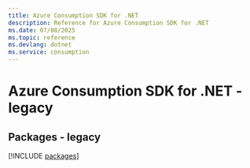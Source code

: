```yaml
---
title: Azure Consumption SDK for .NET
description: Reference for Azure Consumption SDK for .NET
ms.date: 07/08/2025
ms.topic: reference
ms.devlang: dotnet
ms.service: consumption
---
```

# Azure Consumption SDK for .NET - legacy
## Packages - legacy
[!INCLUDE [packages](consumption-index.md)]